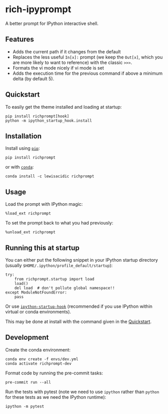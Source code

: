 # rich-ipyprompt

A better prompt for IPython interactive shell.


## Features

- Adds the current path if it changes from the default
- Replaces the less useful `In[x]:` prompt (we keep the `Out[x]`, which you are more likely to want to reference) with the classic `>>>`.
- Formats the vi mode nicely if vi mode is set
- Adds the execution time for the previous command if above a minimum delta (by default 5).


## Quickstart

To easily get the theme installed and loading at startup:

```shell
pip install richprompt[hook]
python -m ipython_startup_hook.install
```


## Installation

Install using [`pip`](https://pip.pypa.io/en/stable/):

```shell
pip install richprompt 
```

or with [`conda`](https://conda.io):

```shell
conda install -c lewisacidic richprompt
```

## Usage

Load the prompt with IPython magic:

```shell
%load_ext richprompt
```

To set the prompt back to what you had previously:

```shell
%unload_ext richprompt
```


## Running this at startup

You can either put the following snippet in your IPython startup directory (usually `$HOME/.ipython/profile_default/startup`):

```shell
try:
    from richprompt.startup import load
    load()
    del load  # don't pollute global namespace!!
except ModuleNotFoundError:
    pass
```

Or use [`ipython-startup-hook`](https://github.com/lewisacidic/ipython-startup-hook) (recommended if you use IPython within virtual or conda environments).

This may be done at install with the command given in the [Quickstart](#quickstart).


## Development 

Create the conda environment:

```shell
conda env create -f envs/dev.yml
conda activate richprompt-dev
```

Format code by running the pre-commit tasks:

```shell
pre-commit run --all
```

Run the tests with pytest (note we need to use `ipython` rather than `python` for these tests as we need the IPython runtime):

```shell
ipython -m pytest
```
